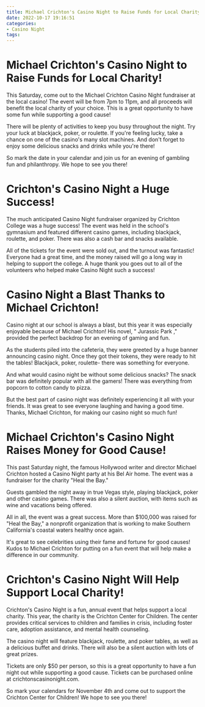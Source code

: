```yaml
---
title: Michael Crichton's Casino Night to Raise Funds for Local Charity!
date: 2022-10-17 19:16:51
categories:
- Casino Night
tags:
---
```



#  Michael Crichton's Casino Night to Raise Funds for Local Charity!

This Saturday, come out to the Michael Crichton Casino Night fundraiser at the local casino! The event will be from 7pm to 11pm, and all proceeds will benefit the local charity of your choice. This is a great opportunity to have some fun while supporting a good cause!

There will be plenty of activities to keep you busy throughout the night. Try your luck at blackjack, poker, or roulette. If you're feeling lucky, take a chance on one of the casino's many slot machines. And don't forget to enjoy some delicious snacks and drinks while you're there!

So mark the date in your calendar and join us for an evening of gambling fun and philanthropy. We hope to see you there!

#  Crichton's Casino Night a Huge Success!

The much anticipated Casino Night fundraiser organized by Crichton College was a huge success! The event was held in the school's gymnasium and featured different casino games, including blackjack, roulette, and poker. There was also a cash bar and snacks available.

All of the tickets for the event were sold out, and the turnout was fantastic! Everyone had a great time, and the money raised will go a long way in helping to support the college. A huge thank you goes out to all of the volunteers who helped make Casino Night such a success!

#  Casino Night a Blast Thanks to Michael Crichton!

Casino night at our school is always a blast, but this year it was especially enjoyable because of Michael Crichton! His novel, " Jurassic Park ," provided the perfect backdrop for an evening of gaming and fun.

As the students piled into the cafeteria, they were greeted by a huge banner announcing casino night. Once they got their tokens, they were ready to hit the tables! Blackjack, poker, roulette- there was something for everyone.

And what would casino night be without some delicious snacks? The snack bar was definitely popular with all the gamers! There was everything from popcorn to cotton candy to pizza.

But the best part of casino night was definitely experiencing it all with your friends. It was great to see everyone laughing and having a good time. Thanks, Michael Crichton, for making our casino night so much fun!

#  Michael Crichton's Casino Night Raises Money for Good Cause!

This past Saturday night, the famous Hollywood writer and director Michael Crichton hosted a Casino Night party at his Bel Air home. The event was a fundraiser for the charity "Heal the Bay."

Guests gambled the night away in true Vegas style, playing blackjack, poker and other casino games. There was also a silent auction, with items such as wine and vacations being offered.

All in all, the event was a great success. More than $100,000 was raised for "Heal the Bay," a nonprofit organization that is working to make Southern California's coastal waters healthy once again.

It's great to see celebrities using their fame and fortune for good causes! Kudos to Michael Crichton for putting on a fun event that will help make a difference in our community.

#  Crichton's Casino Night Will Help Support Local Charity!

Crichton's Casino Night is a fun, annual event that helps support a local charity. This year, the charity is the Crichton Center for Children. The center provides critical services to children and families in crisis, including foster care, adoption assistance, and mental health counseling.

The casino night will feature blackjack, roulette, and poker tables, as well as a delicious buffet and drinks. There will also be a silent auction with lots of great prizes.

Tickets are only $50 per person, so this is a great opportunity to have a fun night out while supporting a good cause. Tickets can be purchased online at crichtonscasinonight.com.

So mark your calendars for November 4th and come out to support the Crichton Center for Children! We hope to see you there!